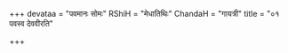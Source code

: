 +++
devataa = "पवमानः सोमः"
RShiH = "मेधातिथिः"
ChandaH = "गायत्री"
title = "०१ पवस्व देववीरति"

+++
